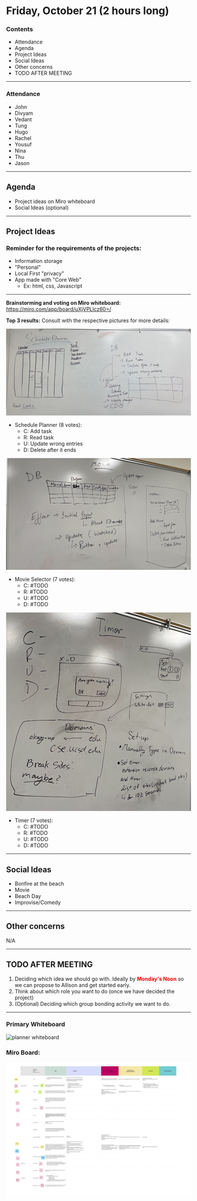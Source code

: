 # Friday, October 21 (2 hours long)
### Contents
- Attendance
- Agenda
- Project Ideas
- Social Ideas
- Other concerns
- TODO AFTER MEETING
<hr>

### Attendance
- John
- Divyam
- Vedant
- Tung
- Hugo
- Rachel
- Yousuf
- Nina
- Thu
- Jason
<hr>

## Agenda
- Project ideas on Miro whiteboard
- Social Ideas (optional)
<hr>

## Project Ideas
### Reminder for the **requirements** of the projects:
- Information storage
- "Personal"
- Local First "privacy"
- App made with "Core Web"
  + Ex: html, css, Javascript
<hr>


**Brainstorming and voting on Miro whiteboard:**
https://miro.com/app/board/uXjVPLlcz60=/

**Top 3 results:**
Consult with the respective pictures for more details:

![planner whiteboard](./assets/images/102122-planner.jpg)
- Schedule Planner (8 votes): 
  + C: Add task
  + R: Read task
  + U: Update wrong entries
  + D: Delete after it ends

![movie suggestion whiteboard](./assets/images/102122-movie.jpg)
- Movie Selector (7 votes): 
  + C: #TODO
  + R: #TODO
  + U: #TODO
  + D: #TODO

![timer whiteboard](./assets/images/102122-timer.jpg)
- Timer (7 votes): 
  + C: #TODO
  + R: #TODO
  + U: #TODO
  + D: #TODO
<hr>

## Social Ideas
- Bonfire at the beach
- Movie
- Beach Day
- Improvise/Comedy
<hr>

## Other concerns
N/A
<hr>

## TODO AFTER MEETING
1) Deciding which idea we should go with. Ideally by <span style="color:red"> **Monday's Noon** </span> so we can propose to Allison and get started early.
2) Think about which role you want to do (once we have decided the project)
3) (Optional) Deciding which group bonding activity we want to do.
<hr>

### Primary Whiteboard
![planner whiteboard](./assets/images/102122-board.heic)

### Miro Board:
![Miro board pdf document](./assets/documents/102122-miro.png)
